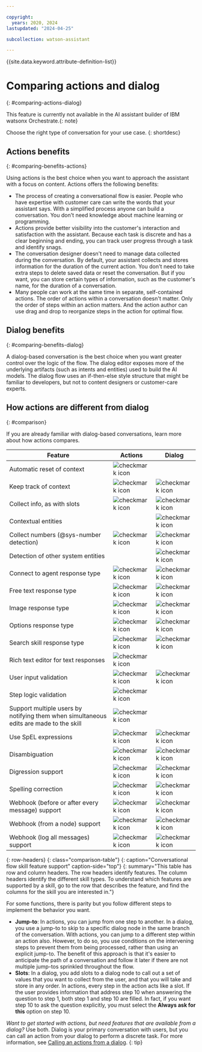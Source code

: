 ```yaml
---

copyright:
  years: 2020, 2024
lastupdated: "2024-04-25"

subcollection: watson-assistant

---
```


{{site.data.keyword.attribute-definition-list}}

# Comparing actions and dialog
{: #comparing-actions-dialog}

This feature is currently not available in the AI assistant builder of IBM watsonx Orchestrate.{: note}

Choose the right type of conversation for your use case.
{: shortdesc}

## Actions benefits
{: #comparing-benefits-actions}

Using actions is the best choice when you want to approach the assistant with a focus on content. Actions offers the following benefits:

- The process of creating a conversational flow is easier. People who have expertise with customer care can write the words that your assistant says. With a simplified process anyone can build a conversation. You don't need knowledge about machine learning or programming.
- Actions provide better visibility into the customer's interaction and satisfaction with the assistant. Because each task is discrete and has a clear beginning and ending, you can track user progress through a task and identify snags.
- The conversation designer doesn't need to manage data collected during the conversation. By default, your assistant collects and stores information for the duration of the current action. You don't need to take extra steps to delete saved data or reset the conversation. But if you want, you can store certain types of information, such as the customer's name, for the duration of a conversation.
- Many people can work at the same time in separate, self-contained actions. The order of actions within a conversation doesn't matter. Only the order of steps within an action matters. And the action author can use drag and drop to reorganize steps in the action for optimal flow.

## Dialog benefits
{: #comparing-benefits-dialog}

A dialog-based conversation is the best choice when you want greater control over the logic of the flow. The dialog editor exposes more of the underlying artifacts (such as intents and entities) used to build the AI models. The dialog flow uses an if-then-else style structure that might be familiar to developers, but not to content designers or customer-care experts.

## How actions are different from dialog
{: #comparison}

If you are already familiar with dialog-based conversations, learn more about how actions compares.

| Feature | Actions | Dialog |
|---------|---------------|--------------|
| Automatic reset of context | ![checkmark icon](../../icons/checkmark-icon.svg) | |
| Keep track of context | ![checkmark icon](../../icons/checkmark-icon.svg) | ![checkmark icon](../../icons/checkmark-icon.svg) |
| Collect info, as with slots | ![checkmark icon](../../icons/checkmark-icon.svg) | ![checkmark icon](../../icons/checkmark-icon.svg) |
| Contextual entities | | ![checkmark icon](../../icons/checkmark-icon.svg) |
| Collect numbers (@sys-number detection) | ![checkmark icon](../../icons/checkmark-icon.svg) | ![checkmark icon](../../icons/checkmark-icon.svg) |
| Detection of other system entities | | ![checkmark icon](../../icons/checkmark-icon.svg) |
| Connect to agent response type | ![checkmark icon](../../icons/checkmark-icon.svg) | ![checkmark icon](../../icons/checkmark-icon.svg) |
| Free text response type | ![checkmark icon](../../icons/checkmark-icon.svg) | ![checkmark icon](../../icons/checkmark-icon.svg) |
| Image response type | ![checkmark icon](../../icons/checkmark-icon.svg) | ![checkmark icon](../../icons/checkmark-icon.svg) |
| Options response type | ![checkmark icon](../../icons/checkmark-icon.svg) | ![checkmark icon](../../icons/checkmark-icon.svg) |
| Search skill response type | ![checkmark icon](../../icons/checkmark-icon.svg) | ![checkmark icon](../../icons/checkmark-icon.svg) |
| Rich text editor for text responses | ![checkmark icon](../../icons/checkmark-icon.svg) | |
| User input validation | ![checkmark icon](../../icons/checkmark-icon.svg) | ![checkmark icon](../../icons/checkmark-icon.svg) |
| Step logic validation | ![checkmark icon](../../icons/checkmark-icon.svg) | |
| Support multiple users by notifying them when simultaneous edits are made to the skill | ![checkmark icon](../../icons/checkmark-icon.svg) | |
| Use SpEL expressions | ![checkmark icon](../../icons/checkmark-icon.svg) | ![checkmark icon](../../icons/checkmark-icon.svg) |
| Disambiguation | ![checkmark icon](../../icons/checkmark-icon.svg) | ![checkmark icon](../../icons/checkmark-icon.svg) |
| Digression support | ![checkmark icon](../../icons/checkmark-icon.svg) | ![checkmark icon](../../icons/checkmark-icon.svg) |
| Spelling correction | ![checkmark icon](../../icons/checkmark-icon.svg) | ![checkmark icon](../../icons/checkmark-icon.svg) |
| Webhook (before or after every message) support | ![checkmark icon](../../icons/checkmark-icon.svg) | ![checkmark icon](../../icons/checkmark-icon.svg) |
| Webhook (from a node) support | ![checkmark icon](../../icons/checkmark-icon.svg) | ![checkmark icon](../../icons/checkmark-icon.svg) |
| Webhook (log all messages) support | ![checkmark icon](../../icons/checkmark-icon.svg) | ![checkmark icon](../../icons/checkmark-icon.svg) |
{: row-headers}
{: class="comparison-table"}
{: caption="Conversational flow skill feature support" caption-side="top"}
{: summary="This table has row and column headers. The row headers identify features. The column headers identify the different skill types. To understand which features are supported by a skill, go to the row that describes the feature, and find the columns for the skill you are interested in."}

For some functions, there is parity but you follow different steps to implement the behavior you want.

- **Jump-to**: In actions, you can jump from one step to another. In a dialog, you use a jump-to to skip to a specific dialog node in the same branch of the conversation. With actions, you can jump to a different step within an action also. However, to do so, you use conditions on the intervening steps to prevent them from being processed, rather than using an explicit jump-to. The benefit of this approach is that it's easier to anticipate the path of a conversation and follow it later if there are not multiple jump-tos sprinkled throughout the flow.
- **Slots**: In a dialog, you add slots to a dialog node to call out a set of values that you want to collect from the user, and that you will take and store in any order. In actions, every step in the action acts like a slot. If the user provides information that address step 10 when answering the question to step 1, both step 1 and step 10 are filled. In fact, if you want step 10 to ask the question explicitly, you must select the **Always ask for this** option on step 10.

*Want to get started with actions, but need features that are available from a dialog?* Use both. Dialog is your primary conversation with users, but you can call an action from your dialog to perform a discrete task. For more information, see [Calling an actions from a dialog](/docs/watson-assistant?topic=watson-assistant-dialog-call-action).
{: tip}
